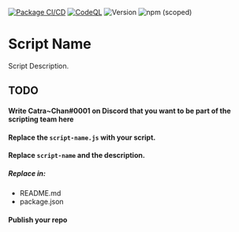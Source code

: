 [![Package CI/CD](https://github.com/SinusBot-Scripts/Track-History/actions/workflows/npm-publish.yml/badge.svg)](https://github.com/SinusBot-Scripts/Track-History/actions/workflows/npm-publish.yml)
[![CodeQL](https://github.com/SinusBot-Scripts/Track-History/actions/workflows/codeql-analysis.yml/badge.svg)](https://github.com/SinusBot-Scripts/Track-History/actions/workflows/codeql-analysis.yml)
![Version](https://img.shields.io/github/package-json/v/sinusbot-scripts/track-history)
![npm (scoped)](https://img.shields.io/npm/v/@sinusbot-scripts/track-history)

# Script Name

Script Description.


## TODO

#### Write Catra~Chan#0001 on Discord that you want to be part of the scripting team here

#### Replace the `script-name.js` with your script.

#### Replace `script-name` and the description.

##### Replace in:
- README.md
- package.json

#### Publish your repo
